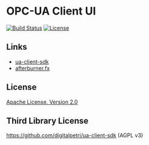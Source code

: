 # OPC-UA Client UI
[![Build Status](https://travis-ci.org/comtel2000/opc-ua-client.png)](https://travis-ci.org/comtel2000/opc-ua-client)  [![License](https://img.shields.io/badge/license-Apache_2-blue.svg)](http://www.apache.org/licenses/LICENSE-2.0)

## Links
- [ua-client-sdk](https://github.com/digitalpetri/ua-client-sdk)
- [afterburner.fx](https://github.com/AdamBien/afterburner.fx)

## License
[Apache License, Version 2.0](http://www.apache.org/licenses/LICENSE-2.0)

## Third Library License
https://github.com/digitalpetri/ua-client-sdk (AGPL v3)